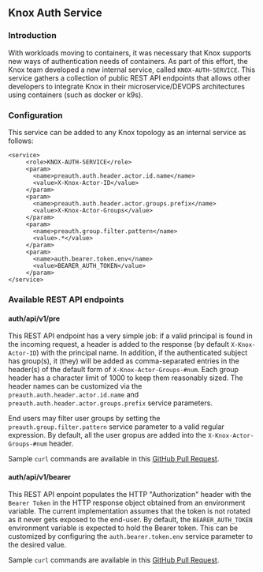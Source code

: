 <!--
   Licensed to the Apache Software Foundation (ASF) under one or more
   contributor license agreements.  See the NOTICE file distributed with
   this work for additional information regarding copyright ownership.
   The ASF licenses this file to You under the Apache License, Version 2.0
   (the "License"); you may not use this file except in compliance with
   the License.  You may obtain a copy of the License at

       https://www.apache.org/licenses/LICENSE-2.0

   Unless required by applicable law or agreed to in writing, software
   distributed under the License is distributed on an "AS IS" BASIS,
   WITHOUT WARRANTIES OR CONDITIONS OF ANY KIND, either express or implied.
   See the License for the specific language governing permissions and
   limitations under the License.
-->
<!---
   Licensed to the Apache Software Foundation (ASF) under one or more
   contributor license agreements.  See the NOTICE file distributed with
   this work for additional information regarding copyright ownership.
   The ASF licenses this file to You under the Apache License, Version 2.0
   (the "License"); you may not use this file except in compliance with
   the License.  You may obtain a copy of the License at

       https://www.apache.org/licenses/LICENSE-2.0

   Unless required by applicable law or agreed to in writing, software
   distributed under the License is distributed on an "AS IS" BASIS,
   WITHOUT WARRANTIES OR CONDITIONS OF ANY KIND, either express or implied.
   See the License for the specific language governing permissions and
   limitations under the License.
-->
## Knox Auth Service

### Introduction
With workloads moving to containers, it was necessary that Knox supports new ways of authentication needs of containers. As part of this effort, the Knox team developed a new internal service, called `KNOX-AUTH-SERVICE`. This service gathers a collection of public REST API endpoints that allows other developers to integrate Knox in their microservice/DEVOPS architectures using containers (such as docker or k9s).

### Configuration

This service can be added to any Knox topology as an internal service as follows:

    <service>
         <role>KNOX-AUTH-SERVICE</role>
         <param>
           <name>preauth.auth.header.actor.id.name</name>
           <value>X-Knox-Actor-ID</value>
         </param>
         <param>
           <name>preauth.auth.header.actor.groups.prefix</name>
           <value>X-Knox-Actor-Groups</value>
         </param>
         <param>
           <name>preauth.group.filter.pattern</name>
           <value>.*</value>
         </param>
         <param>
           <name>auth.bearer.token.env</name>
           <value>BEARER_AUTH_TOKEN</value>
         </param>
    </service>


### Available REST API endpoints

#### auth/api/v1/pre

This REST API endpoint has a very simple job: if a valid principal is found in the incoming request, a header is added to the response (by default `X-Knox-Actor-ID`) with the principal name. In addition, if the authenticated subject has group(s), it (they) will be added as comma-separated entries in the header(s) of the default form of `X-Knox-Actor-Groups-#num`. Each group header has a character limit of 1000 to keep them reasonably sized. The header names can be customized via the `preauth.auth.header.actor.id.name` and `preauth.auth.header.actor.groups.prefix` service parameters.

End users may filter user groups by setting the `preauth.group.filter.pattern` service parameter to a valid regular expression. By default, all the user gropus are added into the `X-Knox-Actor-Groups-#num` header.

Sample `curl` commands are available in this [GitHub Pull Request](https://github.com/apache/knox/pull/625).

#### auth/api/v1/bearer

This REST API enpoint populates the HTTP "Authorization" header with the `Bearer Token` in the HTTP response object obtained from an environment variable.  The current implementation assumes that the token is not rotated as it never gets exposed to the end-user. By default, the `BEARER_AUTH_TOKEN` environment variable is expected to hold the Bearer token. This can be customized by configuring the `auth.bearer.token.env` service parameter to the desired value.

Sample `curl` commands are available in this [GitHub Pull Request](https://github.com/apache/knox/pull/627).

